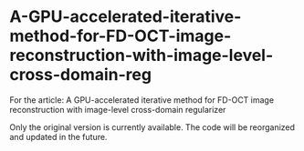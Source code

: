 # A-GPU-accelerated-iterative-method-for-FD-OCT-image-reconstruction-with-image-level-cross-domain-reg
For the article: A GPU-accelerated iterative method for FD-OCT image reconstruction with image-level cross-domain regularizer

Only the original version is currently available. The code will be reorganized and updated in the future.
